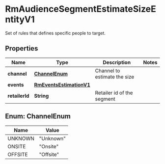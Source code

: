 

# RmAudienceSegmentEstimateSizeEntityV1

Set of rules that defines specific people to target.

## Properties

| Name | Type | Description | Notes |
|------------ | ------------- | ------------- | -------------|
|**channel** | [**ChannelEnum**](#ChannelEnum) | Channel to estimate the size |  |
|**events** | [**RmEventsEstimationV1**](RmEventsEstimationV1.md) |  |  |
|**retailerId** | **String** | Retailer id of the segment |  |



## Enum: ChannelEnum

| Name | Value |
|---- | -----|
| UNKNOWN | &quot;Unknown&quot; |
| ONSITE | &quot;Onsite&quot; |
| OFFSITE | &quot;Offsite&quot; |



